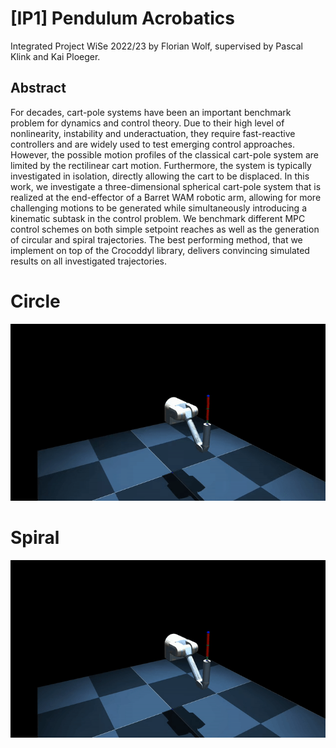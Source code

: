 # [IP1] Pendulum Acrobatics

Integrated Project WiSe 2022/23 by Florian Wolf, supervised by Pascal Klink and Kai Ploeger.

## Abstract
For decades, cart-pole systems have been an important benchmark problem for dynamics and control theory.
Due to their high level of nonlinearity, instability and underactuation, they require fast-reactive
controllers and are widely used to test emerging control approaches. However, the possible motion
profiles of the classical cart-pole system are limited by the rectilinear cart motion. Furthermore, the
system is typically investigated in isolation, directly allowing the cart to be displaced. In this work,
we investigate a three-dimensional spherical cart-pole system that is realized at the end-effector of a
Barret WAM robotic arm, allowing for more challenging motions to be generated while simultaneously
introducing a kinematic subtask in the control problem. We benchmark different MPC control schemes on
both simple setpoint reaches as well as the generation of circular and spiral trajectories. The best
performing method, that we implement on top of the Crocoddyl library, delivers convincing simulated
results on all investigated trajectories.

# Circle
![Alt Text](videos/circle.gif)

# Spiral
![Alt Text](videos/spiral.gif)